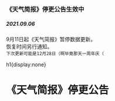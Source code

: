 ### 《天气简报》停更公告<Badge type="success">生效中</Badge>
##### 2021.09.06
9月11日起《天气简报》暂停数据更新。<br />
恢复时间另行通知。<br />
`下次更新可能是12月28日（啊毕竟那天一周年庆（`

<v-style>h1{display:none}</v-style>
# 《天气简报》停更公告